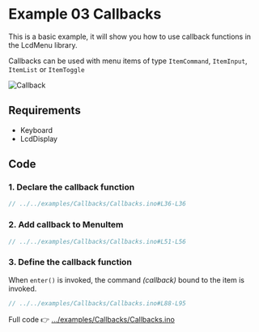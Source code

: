 # Example 03 Callbacks

This is a basic example, it will show you how to use callback functions in the LcdMenu library.

Callbacks can be used with menu items of type `ItemCommand`, `ItemInput`, `ItemList` or `ItemToggle`

![Callback](https://i.imgur.com/1CUPScl.gif)

## Requirements

- Keyboard
- LcdDisplay

## Code

### 1. Declare the callback function

```cpp
// ../../examples/Callbacks/Callbacks.ino#L36-L36
```

### 2. Add callback to MenuItem

```cpp
// ../../examples/Callbacks/Callbacks.ino#L51-L56
```

### 3. Define the callback function

When `enter()` is invoked, the command _(callback)_ bound to the item is invoked.

```cpp
// ../../examples/Callbacks/Callbacks.ino#L88-L95
```

Full code 👉 [.../examples/Callbacks/Callbacks.ino](https://github.com/forntoh/LcdMenu/tree/master/examples/Callbacks/Callbacks.ino)

